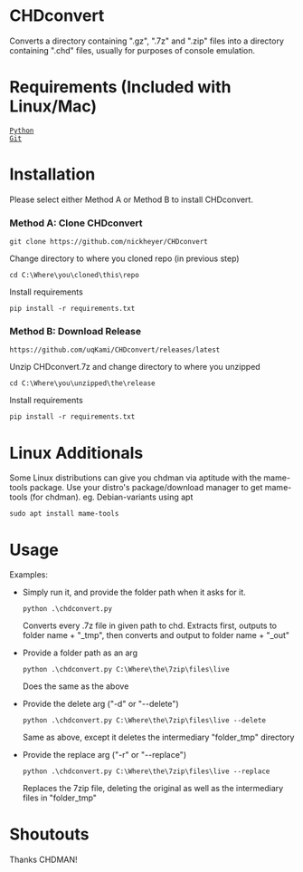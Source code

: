 # CHDconvert
Converts a directory containing ".gz", ".7z" and ".zip" files into a directory containing ".chd" files, usually for purposes of console emulation.

# Requirements (Included with Linux/Mac)
[`Python`](https://www.python.org/downloads/)\
[`Git`](https://git-scm.com/download/win) 

# Installation
Please select either Method A or Method B to install CHDconvert.

### Method A: Clone CHDconvert
```
git clone https://github.com/nickheyer/CHDconvert
```
Change directory to where you cloned repo (in previous step)
```
cd C:\Where\you\cloned\this\repo
```
Install requirements
```
pip install -r requirements.txt
```

### Method B: Download Release
```
https://github.com/uqKami/CHDconvert/releases/latest
```
Unzip CHDconvert.7z and change directory to where you unzipped
```
cd C:\Where\you\unzipped\the\release
```
Install requirements
```
pip install -r requirements.txt
```

# Linux Additionals
Some Linux distributions can give you chdman via aptitude with the mame-tools package.
Use your distro's package/download manager to get mame-tools (for chdman).
eg. Debian-variants using apt
```
sudo apt install mame-tools
```


# Usage
Examples:

- Simply run it, and provide the folder path when it asks for it.
  ```
  python .\chdconvert.py
  ```
  Converts every .7z file in given path to chd. Extracts first, outputs to folder name + "_tmp", then converts and output to folder     name + "_out"
  
- Provide a folder path as an arg
  ```
  python .\chdconvert.py C:\Where\the\7zip\files\live
  ```
  Does the same as the above

- Provide the delete arg ("-d" or "--delete")
  ```
  python .\chdconvert.py C:\Where\the\7zip\files\live --delete
  ```
  Same as above, except it deletes the intermediary "folder_tmp" directory

- Provide the replace arg ("-r" or "--replace")
  ```
  python .\chdconvert.py C:\Where\the\7zip\files\live --replace
  ```
  Replaces the 7zip file, deleting the original as well as the intermediary files in "folder_tmp"

# Shoutouts
Thanks CHDMAN! 
